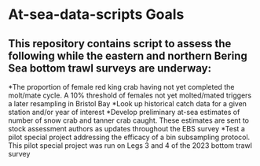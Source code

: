 # At-sea-data-scripts Goals

## This repository contains script to assess the following while the eastern and northern Bering Sea bottom trawl surveys are underway: 
*The proportion of female red king crab having not yet completed the molt/mate cycle. A 10% threshold of females not yet molted/mated triggers a later resampling in Bristol Bay
*Look up historical catch data for a given station and/or year of interest
*Develop preliminary at-sea estimates of number of snow crab and tanner crab caught. These estimates are sent to stock assessment authors as updates throughout the EBS survey
*Test a pilot special project addressing the efficacy of a bin subsampling protocol. This pilot special project was run on Legs 3 and 4 of the 2023 bottom trawl survey 

